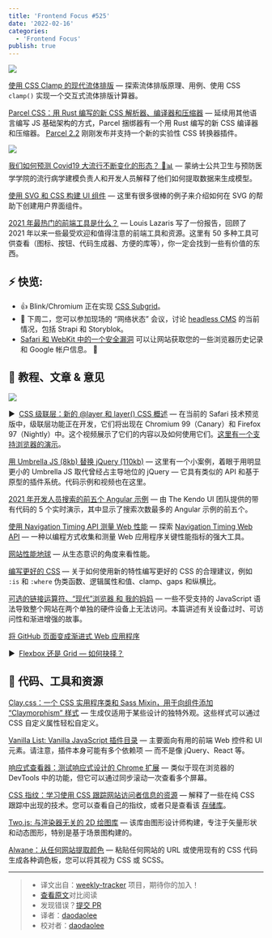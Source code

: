 ```yaml
---
title: 'Frontend Focus #525'
date: '2022-02-16'
categories:
  - 'Frontend Focus'
publish: true
---
```


![](https://res.cloudinary.com/cpress/image/upload/w_1280,e_sharpen:60/v1642600978/xgsmvjzekdjymmomdnpk.png)

<!--以上是预览信息，图片一张或限制百字左右，前者优先-->
<!-- more -->

[使用 CSS Clamp 的现代流体排版](https://frontendfoc.us/link/118640/web "www.smashingmagazine.com") — 探索流体排版原理、用例、使用 CSS `clamp()` 实现一个交互式流体排版计算器。

[Parcel CSS：用 Rust 编写的新 CSS 解析器、编译器和压缩器](https://frontendfoc.us/link/118641/web "parceljs.org") — 延续用其他语言编写 JS 基础架构的方式，Parcel 捆绑器有一个用 Rust 编写的新 CSS 编译器和压缩器。 [Parcel 2.2](https://frontendfoc.us/link/118642/web) 刚刚发布并支持一个新的实验性 CSS 转换器插件。

![](https://copm.s3.amazonaws.com/6a5ac83d.png)

[我们如何预测 Covid19 大流行不断变化的形态？ 🦠📊](https://frontendfoc.us/link/118643/web "buildkite.com") — 蒙纳士公共卫生与预防医学学院的流行病学建模负责人和开发人员解释了他们如何提取数据来生成模型。

[使用 SVG 和 CSS 构建 UI 组件](https://frontendfoc.us/link/118644/web "ishadeed.com") — 这里有很多很棒的例子来介绍如何在 SVG 的帮助下创建用户界面组件。

[2021 年最热门的前端工具是什么？](https://frontendfoc.us/link/118671/web "css-tricks.com") — Louis Lazaris 写了一份报告，回顾了 2021 年以来一些最受欢迎和值得注意的前端工具和资源。这里有 50 多种工具可供查看（图标、按钮、代码生成器、方便的库等），你一定会找到一些有价值的东西。

## **⚡️ 快览:**

-   👍 Blink/Chromium 正在实现 [CSS Subgrid](https://frontendfoc.us/link/118645/web)。
-   📅 下周二，您可以参加现场的 “网络状态” 会议，讨论 [headless CMS](https://frontendfoc.us/link/118646/web) 的当前情况，包括 Strapi 和 Storyblok。
-   [Safari 和 WebKit 中的一个安全漏洞](https://frontendfoc.us/link/118647/web) 可以让网站获取您的一些浏览器历史记录和 Google 帐户信息。 😬

## 📙 **教程、文章 & 意见**

![](https://res.cloudinary.com/cpress/image/upload/w_1280,e_sharpen:60/v1642601686/kpzn6e3lumywhkemim9y.png)

▶  [CSS 级联层：新的 @layer 和 layer() CSS 概述](https://frontendfoc.us/link/118648/web "www.youtube.com") — 在当前的 Safari 技术预览版中，级联层功能正在开发，它们将出现在 Chromium 99（Canary）和 Firefox 97（Nightly）中。这个视频展示了它们的内容以及如何使用它们。[这里有一个支持浏览器的演示](https://frontendfoc.us/link/118649/web)。

[用 Umbrella JS (8kb) 替换 jQuery (110kb)](https://frontendfoc.us/link/118650/web "www.bennadel.com") — 这里有一个小案例，着眼于用明显更小的 Umbrella JS 取代曾经占主导地位的 jQuery — 它具有类似的 API 和基于原型的插件系统。代码示例和视频也在这里。

[2021 年开发人员搜索的前五个 Angular 示例](https://frontendfoc.us/link/118651/web "www.telerik.com") — 由 The Kendo UI 团队提供的带有代码的 5 个实时演示，其中显示了搜索次数最多的 Angular 示例的前五个。

[使用 Navigation Timing API 测量 Web 性能](https://frontendfoc.us/link/118652/web "blog.shimin.io") — 探索 [Navigation Timing Web API](https://frontendfoc.us/link/118653/web) — 一种以编程方式收集和测量 Web 应用程序关键性能指标的强大工具。

[网站性能地球](https://frontendfoc.us/link/118672/web "blog.webpagetest.org") — 从生态意识的角度来看性能。

[编写更好的 CSS](https://frontendfoc.us/link/118654/web "www.aleksandrhovhannisyan.com") — 关于如何使用新的特性编写更好的 CSS 的合理建议，例如 `:is` 和 `:where` 伪类函数、逻辑属性和值、clamp、gaps 和纵横比。

[可选的链接运算符、“现代”浏览器 和 我的妈妈](https://frontendfoc.us/link/118655/web "blog.jim-nielsen.com") — 一些不受支持的 JavaScript 语法导致整个网站在两个单独的硬件设备上无法访问。本篇讲述有关设备过时、可访问性和渐进增强的故事。

[将 GitHub 页面变成渐进式 Web 应用程序](https://frontendfoc.us/link/118656/web)

▶  [Flexbox 还是 Grid — 如何抉择？](https://frontendfoc.us/link/118657/web)

## 🔧 **代码、工具和资源**

[Clay.css：一个 CSS 实用程序类和 Sass Mixin，用于向组件添加 “Claymorphism” 样式](https://frontendfoc.us/link/118663/web "codeadrian.github.io") — 生成仅适用于某些设计的独特外观。这些样式可以通过 CSS 自定义属性轻松自定义。

[Vanilla List: Vanilla JavaScript 插件目录](https://frontendfoc.us/link/118670/web "vanillalist.top") — 主要面向有用的前端 Web 控件和 UI 元素。请注意，插件本身可能有多个依赖项 — 而不是像 jQuery、React 等。

[响应式查看器：测试响应式设计的 Chrome 扩展](https://frontendfoc.us/link/118673/web "chrome.google.com") — 类似于现在浏览器的 DevTools 中的功能，但它可以通过同步滚动一次查看多个屏幕。

[CSS 指纹：学习使用 CSS 跟踪网站访问者信息的资源](https://frontendfoc.us/link/118665/web "csstracking.dev") — 解释了一些在纯 CSS 跟踪中出现的技术。您可以查看自己的指纹，或者只是查看该 [存储库](https://frontendfoc.us/link/118666/web)。

[Two.js: 与渲染器无关的 2D 绘图库](https://frontendfoc.us/link/118668/web "two.js.org") — 该库由图形设计师构建，专注于矢量形状和动态图形，特别是基于场景图构建的。

[Alwane：从任何网站提取颜色](https://frontendfoc.us/link/118669/web "alwane.io") — 粘贴任何网站的 URL 或使用现有的 CSS 代码生成各种调色板，您可以将其视为 CSS 或 SCSS。

---

> - 译文出自：[weekly-tracker](https://github.com/FEDarling/weekly-tracker) 项目，期待你的加入！
> - [查看原文](https://frontendfoc.us/issues/525)对比阅读
> - 发现错误？[提交 PR](https://github.com/FEDarling/weekly-tracker/blob/main/weeklys/frontend_focus/525/README.md)
> - 译者：[daodaolee](https://github.com/daodaolee)
> - 校对者：[daodaolee](https://github.com/daodaolee)
